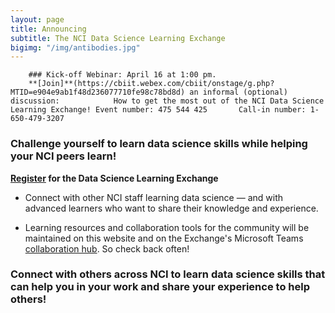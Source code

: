 ```yaml
---
layout: page
title: Announcing 
subtitle: The NCI Data Science Learning Exchange
bigimg: "/img/antibodies.jpg"
---
```


        ### Kick-off Webinar: April 16 at 1:00 pm.
        **[Join]**(https://cbiit.webex.com/cbiit/onstage/g.php?MTID=e904e9ab1f48d236077710fe98c78bd8d) an informal (optional) discussion:            How to get the most out of the NCI Data Science Learning Exchange! Event number: 475 544 425       Call-in number: 1-650-479-3207


### Challenge yourself to learn data science skills while helping your NCI peers learn!

**[Register](http://bit.ly/NCI_datascience_peer2peer) for the Data Science Learning Exchange**

* Connect with other NCI staff learning data science — and with advanced learners who want to share their knowledge and experience.

* Learning resources and collaboration tools for the community will be maintained on this website and on the Exchange's Microsoft Teams [collaboration hub](https://teams.microsoft.com/l/team/19%3a82c18d91721048e7a69516e155ac554a%40thread.skype/conversations?groupId=ac0387a5-f532-4379-a234-73eca4399e11&tenantId=14b77578-9773-42d5-8507-251ca2dc2b06).  So check back often!

### Connect with others across NCI to learn data science skills that can help you in your work and share your experience to help others!
